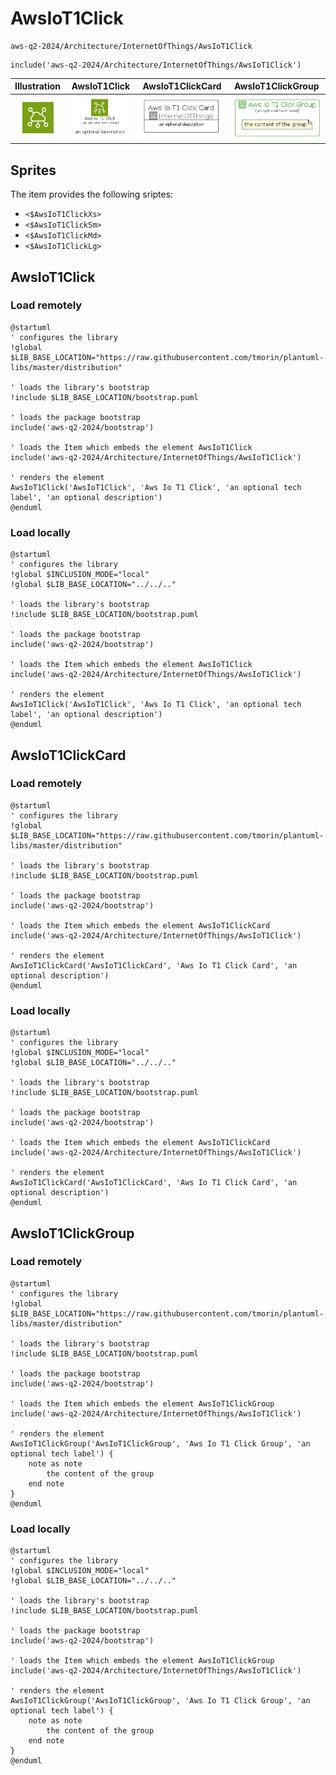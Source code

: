 # AwsIoT1Click


```text
aws-q2-2024/Architecture/InternetOfThings/AwsIoT1Click
```

```text
include('aws-q2-2024/Architecture/InternetOfThings/AwsIoT1Click')
```



| Illustration | AwsIoT1Click | AwsIoT1ClickCard | AwsIoT1ClickGroup |
| :---: | :---: | :---: | :---: |
| ![illustration for Illustration](../../../aws-q2-2024/Architecture/InternetOfThings/AwsIoT1Click.png) | ![illustration for AwsIoT1Click](../../../aws-q2-2024/Architecture/InternetOfThings/AwsIoT1Click.Local.png) | ![illustration for AwsIoT1ClickCard](../../../aws-q2-2024/Architecture/InternetOfThings/AwsIoT1ClickCard.Local.png) | ![illustration for AwsIoT1ClickGroup](../../../aws-q2-2024/Architecture/InternetOfThings/AwsIoT1ClickGroup.Local.png) |



## Sprites
The item provides the following sriptes:

- `<$AwsIoT1ClickXs>`
- `<$AwsIoT1ClickSm>`
- `<$AwsIoT1ClickMd>`
- `<$AwsIoT1ClickLg>`





## AwsIoT1Click

### Load remotely
```plantuml
@startuml
' configures the library
!global $LIB_BASE_LOCATION="https://raw.githubusercontent.com/tmorin/plantuml-libs/master/distribution"

' loads the library's bootstrap
!include $LIB_BASE_LOCATION/bootstrap.puml

' loads the package bootstrap
include('aws-q2-2024/bootstrap')

' loads the Item which embeds the element AwsIoT1Click
include('aws-q2-2024/Architecture/InternetOfThings/AwsIoT1Click')

' renders the element
AwsIoT1Click('AwsIoT1Click', 'Aws Io T1 Click', 'an optional tech label', 'an optional description')
@enduml
```

### Load locally
```plantuml
@startuml
' configures the library
!global $INCLUSION_MODE="local"
!global $LIB_BASE_LOCATION="../../.."

' loads the library's bootstrap
!include $LIB_BASE_LOCATION/bootstrap.puml

' loads the package bootstrap
include('aws-q2-2024/bootstrap')

' loads the Item which embeds the element AwsIoT1Click
include('aws-q2-2024/Architecture/InternetOfThings/AwsIoT1Click')

' renders the element
AwsIoT1Click('AwsIoT1Click', 'Aws Io T1 Click', 'an optional tech label', 'an optional description')
@enduml
```

## AwsIoT1ClickCard

### Load remotely
```plantuml
@startuml
' configures the library
!global $LIB_BASE_LOCATION="https://raw.githubusercontent.com/tmorin/plantuml-libs/master/distribution"

' loads the library's bootstrap
!include $LIB_BASE_LOCATION/bootstrap.puml

' loads the package bootstrap
include('aws-q2-2024/bootstrap')

' loads the Item which embeds the element AwsIoT1ClickCard
include('aws-q2-2024/Architecture/InternetOfThings/AwsIoT1Click')

' renders the element
AwsIoT1ClickCard('AwsIoT1ClickCard', 'Aws Io T1 Click Card', 'an optional description')
@enduml
```

### Load locally
```plantuml
@startuml
' configures the library
!global $INCLUSION_MODE="local"
!global $LIB_BASE_LOCATION="../../.."

' loads the library's bootstrap
!include $LIB_BASE_LOCATION/bootstrap.puml

' loads the package bootstrap
include('aws-q2-2024/bootstrap')

' loads the Item which embeds the element AwsIoT1ClickCard
include('aws-q2-2024/Architecture/InternetOfThings/AwsIoT1Click')

' renders the element
AwsIoT1ClickCard('AwsIoT1ClickCard', 'Aws Io T1 Click Card', 'an optional description')
@enduml
```

## AwsIoT1ClickGroup

### Load remotely
```plantuml
@startuml
' configures the library
!global $LIB_BASE_LOCATION="https://raw.githubusercontent.com/tmorin/plantuml-libs/master/distribution"

' loads the library's bootstrap
!include $LIB_BASE_LOCATION/bootstrap.puml

' loads the package bootstrap
include('aws-q2-2024/bootstrap')

' loads the Item which embeds the element AwsIoT1ClickGroup
include('aws-q2-2024/Architecture/InternetOfThings/AwsIoT1Click')

' renders the element
AwsIoT1ClickGroup('AwsIoT1ClickGroup', 'Aws Io T1 Click Group', 'an optional tech label') {
    note as note
        the content of the group
    end note
}
@enduml
```

### Load locally
```plantuml
@startuml
' configures the library
!global $INCLUSION_MODE="local"
!global $LIB_BASE_LOCATION="../../.."

' loads the library's bootstrap
!include $LIB_BASE_LOCATION/bootstrap.puml

' loads the package bootstrap
include('aws-q2-2024/bootstrap')

' loads the Item which embeds the element AwsIoT1ClickGroup
include('aws-q2-2024/Architecture/InternetOfThings/AwsIoT1Click')

' renders the element
AwsIoT1ClickGroup('AwsIoT1ClickGroup', 'Aws Io T1 Click Group', 'an optional tech label') {
    note as note
        the content of the group
    end note
}
@enduml
```

